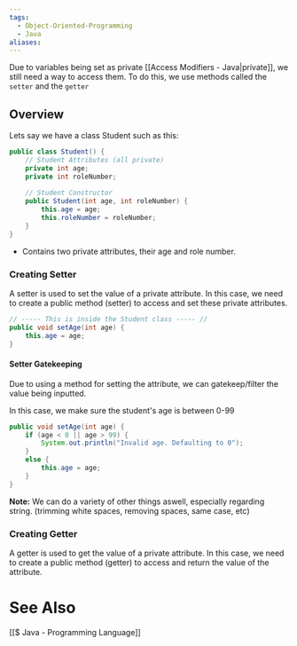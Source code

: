 ```yaml
---
tags:
  - Object-Oriented-Programming
  - Java
aliases:
---
```

Due to variables being set as private [[Access Modifiers - Java|private]], we still need a way to access them.
To do this, we use methods called the `setter` and the `getter`

## Overview
Lets say we have a class Student such as this:
```java showlinenumbers
public class Student() {
	// Student Attributes (all private)
	private int age;
	private int roleNumber;
	
	// Student Constructor
	public Student(int age, int roleNumber) {
		this.age = age;
		this.roleNumber = roleNumber;
	}
}
```
- Contains two private attributes, their age and role number.


### Creating Setter
A setter is used to set the value of a private attribute. In this case, we need to create a public method (setter) to access and set these private attributes.

```java showlinenumbers
// ----- This is inside the Student class ----- //
public void setAge(int age) {
	this.age = age;
}
```

#### Setter Gatekeeping
Due to using a method for setting the attribute, we can gatekeep/filter the value being inputted.


In this case, we make sure the student's age is between 0-99
```java showlinenumbers
public void setAge(int age) {
	if (age < 0 || age > 99) {
		System.out.println("Invalid age. Defaulting to 0");
	}
	else {
		this.age = age;	
	}
}
```
**Note:** We can do a variety of other things aswell, especially regarding string. (trimming white spaces, removing spaces, same case, etc)

### Creating Getter
A getter is used to get the value of a private attribute. In this case, we need to create a public method (getter) to access and return the value of the attribute.


# See Also
[[$ Java - Programming Language]]
